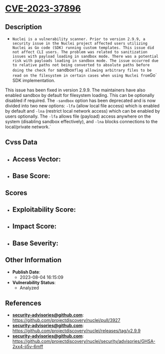 
# [CVE-2023-37896](https://github.com/projectdiscovery/nuclei/pull/3927)

## Description

- `Nuclei is a vulnerability scanner. Prior to version 2.9.9, a security issue in the Nuclei project affected users utilizing Nuclei as Go code (SDK) running custom templates. This issue did not affect CLI users. The problem was related to sanitization issues with payload loading in sandbox mode. There was a potential risk with payloads loading in sandbox mode. The issue occurred due to relative paths not being converted to absolute paths before doing the check for `sandbox` flag allowing arbitrary files to be read on the filesystem in certain cases when using Nuclei from `Go` SDK implementation. 

This issue has been fixed in version 2.9.9. The maintainers have also enabled sandbox by default for filesystem loading. This can be optionally disabled if required. The `-sandbox` option has been deprecated and is now divided into two new options: `-lfa` (allow local file access) which is enabled by default and `-lna` (restrict local network access) which can be enabled by users optionally. The `-lfa` allows file (payload) access anywhere on the system (disabling sandbox effectively), and `-lna` blocks connections to the local/private network.`

## Cvss Data

- **Access Vector**:
  - 
- **Base Score**:
  - 

## Scores

- **Exploitability Score**:
  - 
- **Impact Score**:
  - 
- **Base Severity**:
  - 

## Other Information

- **Publish Date**:
  - 2023-08-04 16:15:09
- **Vulnerability Status**:
  - Analyzed

## References

- **security-advisories@github.com**: https://github.com/projectdiscovery/nuclei/pull/3927
- **security-advisories@github.com**: https://github.com/projectdiscovery/nuclei/releases/tag/v2.9.9
- **security-advisories@github.com**: https://github.com/projectdiscovery/nuclei/security/advisories/GHSA-2xx4-jj5v-6mff
